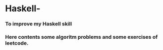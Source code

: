 # Haskell-
### To improve my Haskell skill 
### Here contents some algoritm problems and some exercises of leetcode. 
